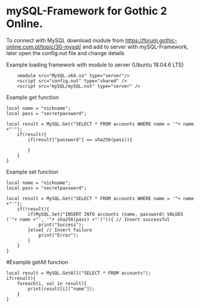 # mySQL-Framework for Gothic 2 Online.
To connect with MySQL download module from https://forum.gothic-online.com.pl/topic/30-mysql/ and add to server with mySQL-Framework, later open the config.nut file and change details

Example loading framework with module to server (Ubuntu 18.04.6 LTS)
```
	<module src="MySQL.x64.so" type="server"/>
	<script src="config.nut" type="shared" />
	<script src="mySQL/mySQL.nut" type="server" />
```
Example get function
```
local name = "nickname";
local pass = "secretpassword";

local result = MySQL.Get("SELECT * FROM accounts WHERE name = '"+ name +"'");
	if(result){
		if(result["password"] == sha256(pass)){
		
		}
	}
}
```
Example set function
```
local name = "nickname";
local pass = "secretpassword";

local result = MySQL.Get("SELECT * FROM accounts WHERE name = '"+ name +"'");
	if(!result){
		if(MySQL.Set("INSERT INTO accounts (name, password) VALUES ('"+ name +"', '"+ sha256(pass) +"')")){ // Insert successful
			print("Success");
		}else{ // Insert failure
			print("Error");
		}
	}
}
```
#Example getAll function
```
local result = MySQL.GetAll("SELECT * FROM accounts");
if(result){
	foreach(i, val in result){
		print(result[i]["name"]);
	}
}
```
